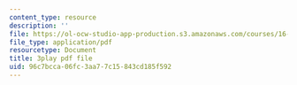 ```yaml
---
content_type: resource
description: ''
file: https://ol-ocw-studio-app-production.s3.amazonaws.com/courses/16-842-fundamentals-of-systems-engineering-fall-2015/96c7bcca06fc3aa77c15843cd185f592_v6eIvQ9wU1w.pdf
file_type: application/pdf
resourcetype: Document
title: 3play pdf file
uid: 96c7bcca-06fc-3aa7-7c15-843cd185f592
---
```

